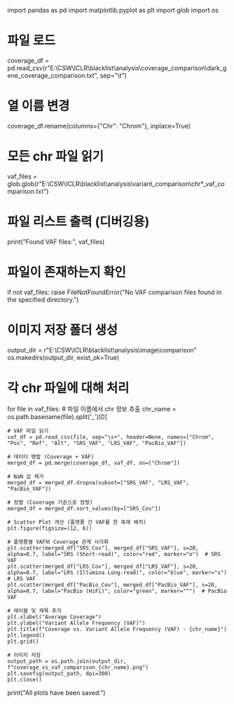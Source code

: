 import pandas as pd
import matplotlib.pyplot as plt
import glob
import os

# 파일 로드
coverage_df = pd.read_csv(r"E:\CSW\ICLR\blacklist\analysis\coverage_comparison\dark_gene_coverage_comparison.txt", sep="\t")

# 열 이름 변경
coverage_df.rename(columns={"Chr": "Chrom"}, inplace=True)

# 모든 chr 파일 읽기
vaf_files = glob.glob(r"E:\CSW\ICLR\blacklist\analysis\variant_comparison\chr*_vaf_comparison.txt")

# 파일 리스트 출력 (디버깅용)
print("Found VAF files:", vaf_files)

# 파일이 존재하는지 확인
if not vaf_files:
    raise FileNotFoundError("No VAF comparison files found in the specified directory.")

# 이미지 저장 폴더 생성
output_dir = r"E:\CSW\ICLR\blacklist\analysis\image\comparison"
os.makedirs(output_dir, exist_ok=True)

# 각 chr 파일에 대해 처리
for file in vaf_files:
    # 파일 이름에서 chr 정보 추출
    chr_name = os.path.basename(file).split('_')[0]

    # VAF 파일 읽기
    vaf_df = pd.read_csv(file, sep="\s+", header=None, names=["Chrom", "Pos", "Ref", "Alt", "SRS_VAF", "LRS_VAF", "PacBio_VAF"])

    # 데이터 병합 (Coverage + VAF)
    merged_df = pd.merge(coverage_df, vaf_df, on=["Chrom"])

    # NaN 값 제거
    merged_df = merged_df.dropna(subset=["SRS_VAF", "LRS_VAF", "PacBio_VAF"])

    # 정렬 (Coverage 기준으로 정렬)
    merged_df = merged_df.sort_values(by=["SRS_Cov"])

    # Scatter Plot 개선 (플랫폼 간 VAF를 한 축에 배치)
    plt.figure(figsize=(12, 6))

    # 플랫폼별 VAF와 Coverage 관계 시각화
    plt.scatter(merged_df["SRS_Cov"], merged_df["SRS_VAF"], s=20, alpha=0.7, label="SRS (Short-read)", color="red", marker="o")  # SRS VAF
    plt.scatter(merged_df["LRS_Cov"], merged_df["LRS_VAF"], s=20, alpha=0.7, label="LRS (Illumina Long-read)", color="blue", marker="s")  # LRS VAF
    plt.scatter(merged_df["PacBio_Cov"], merged_df["PacBio_VAF"], s=20, alpha=0.7, label="PacBio (HiFi)", color="green", marker="^")  # PacBio VAF

    # 레이블 및 제목 추가
    plt.xlabel("Average Coverage")
    plt.ylabel("Variant Allele Frequency (VAF)")
    plt.title(f"Coverage vs. Variant Allele Frequency (VAF) - {chr_name}")
    plt.legend()
    plt.grid()

    # 이미지 저장
    output_path = os.path.join(output_dir, f"coverage_vs_vaf_comparison_{chr_name}.png")
    plt.savefig(output_path, dpi=300)
    plt.close()

print("All plots have been saved.")
